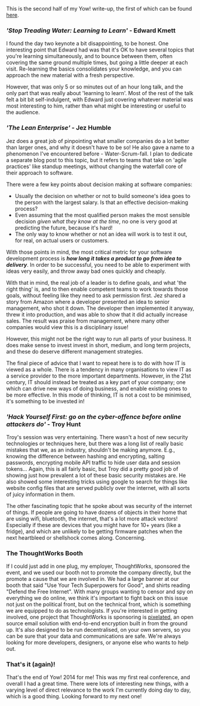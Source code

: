 This is the second half of my Yow! write-up, the first of which can be found [here](post/yow-2014-day-1).

### *'Stop Treading Water: Learning to Learn'* - Edward Kmett

I found the day two keynote a bit disappointing, to be honest. One interesting point that Edward had was that it's OK to have several topics that you're learning simultaneously, and to bounce between them, often covering the same ground multiple times, but going a little deeper at each visit. Re-learning the basics consolidates your knowledge, and you can approach the new material with a fresh perspective.

However, that was only 5 or so minutes out of an hour long talk, and the only part that was really about 'learning to learn'. Most of the rest of the talk felt a bit bit self-indulgent, with Edward just covering whatever material was most interesting to him, rather than what might be interesting or useful to the audience.

### *'The Lean Enterprise'* - Jez Humble

Jez does a great job of pinpointing what smaller companies do a lot better than larger ones, and why it doesn't have to be so! He also gave a name to a phenomenon I've encountered before - Water-Scrum-fall. I plan to dedicate a separate blog post to this topic, but it refers to teams that take on 'agile practices' like standup meetings, without changing the waterfall core of their approach to software.

[//]: # (fold)

There were a few key points about decision making at software companies:
* Usually the decision on whether or not to build someone's idea goes to the person with the largest salary. Is that an effective decision-making process?
* Even assuming that the most qualified person makes the most sensible decision *given what they know at the time*, no one is very good at predicting the future, because it's hard!
* The only way to know whether or not an idea will work is to test it out, for real, on actual users or customers.

With those points in mind, the most critical metric for your software development process is ***how long it takes a product to go from idea to delivery***. In order to be successful, you need to be able to experiment with ideas very easily, and throw away bad ones quickly and cheaply.

With that in mind, the real job of a leader is to define goals, and what 'the right thing' is, and to then enable competent teams to work towards those goals, without feeling like they need to ask permission first. Jez shared a story from Amazon where a developer presented an idea to senior management, who shot it down. The developer then implemented it anyway, threw it into production, and was able to show that it did actually increase sales. The result was praise from management, where many other companies would view this is a disciplinary issue!

However, this might not be the right way to run all parts of your business. It does make sense to invest invest in short, medium, and long term projects, and these do deserve different management strategies.

The final piece of advice that I want to repeat here is to do with how IT is viewed as a whole. There is a tendency in many organisations to view IT as a service provider to the more important departments. However, in the 21st century, IT should instead be treated as a key part of your company; one which can drive new ways of doing business, and enable existing ones to be more effective. In this mode of thinking, IT is not a cost to be minimised, it's something to be invested in!


### *'Hack Yourself First: go on the cyber-offence before online attackers do'* - Troy Hunt

Troy's session was very entertaining. There wasn't a host of new security technologies or techniques here, but there was a long list of really basic mistakes that we, as an industry, shouldn't be making anymore. E.g., knowing the difference between hashing and encrypting, salting passwords, encrypting mobile API traffic to hide user data and session tokens... Again, this is all fairly basic, but Troy did a pretty good job of showing just how prevalent a lot of these basic security mistakes are. He also showed some interesting tricks using google to search for things like website config files that are served publicly over the internet, with all sorts of juicy information in them.

The other fascinating topic that he spoke about was security of the internet of things. If people are going to have dozens of objects in their home that are using wifi, bluetooth, the internet, that's a lot more attack vectors! Especially if these are devices that you might have for 10+ years (like a fridge), and which are unlikely to be getting firmware patches when the next heartbleed or shellshock comes along. Concerning.

### The ThoughtWorks Booth
If I could just add in one plug, my employer, ThoughtWorks, sponsored the event, and we used our booth not to promote the company directly, but the promote a cause that we are involved in. We had a large banner at our booth that said "Use Your Tech Superpowers for Good", and shirts reading "Defend the Free Internet". With many groups wanting to censor and spy on everything we do online, we think it's important to fight back on this issue not just on the political front, but on the technical front, which is something we are equipped to do as technologists. If you're interested in getting involved, one project that ThoughtWorks is sponsoring is [pixelated](https://pixelated-project.org/), an open source email solution with end-to-end encryption built in from the ground up. It's also designed to be run decentralised, on your own servers, so you can be sure that your data and communications are safe. We're always looking for more developers, designers, or anyone else who wants to help out.

### That's it (again)!

That's the end of Yow! 2014 for me! This was my first real conference, and overall I had a great time. There were lots of interesting new things, with a varying level of direct relevance to the work I'm currently doing day to day, which is a good thing. Looking forward to my next one!
